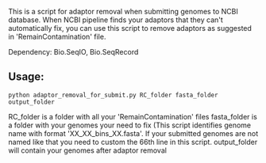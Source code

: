 This is a script for adaptor removal when submitting genomes to NCBI database. When NCBI pipeline finds your adaptors that they can't automatically fix, you can use this script to remove adaptors as suggested in 'RemainContamination' file.

Dependency: Bio.SeqIO, Bio.SeqRecord

## Usage:
```
python adaptor_removal_for_submit.py RC_folder fasta_folder output_folder
```


RC_folder is a folder with all your 'RemainContamination' files
fasta_folder is a folder with your genomes your need to fix (This script identifies genome name with format 'XX_XX_bins_XX.fasta'. If your submitted genomes are not named like that you need to custom the 66th line in this script.
output_folder will contain your genomes after adaptor removal
